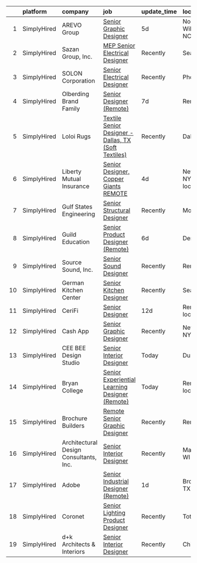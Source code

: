 

|    | platform    | company                                | job                                                                                                                                                              | update_time   | location                  |
|---:|:------------|:---------------------------------------|:-----------------------------------------------------------------------------------------------------------------------------------------------------------------|:--------------|:--------------------------|
|  1 | SimplyHired | AREVO Group                            | [Senior Graphic Designer](https://www.simplyhired.com/job/hdWDbhNHuDWe1xFLNdPHVn6tGAe6wxz3aUX6AZYLY7W-aw1QfXzHSg?q=senior+designer)                              | 5d            | North Wilkesboro, NC      |
|  2 | SimplyHired | Sazan Group, Inc.                      | [MEP Senior Electrical Designer](https://www.simplyhired.com/job/SwdumVZzOq8fLFZDUFgnemgvlM40NMPrA3TLPTFsBLPp6kejTdNT6g?q=senior+designer)                       | Recently      | Seattle, WA               |
|  3 | SimplyHired | SOLON Corporation                      | [Senior Electrical Designer](https://www.simplyhired.com/job/jRhuRKNNSGKMJ2xB4WjCBXeATWM5poouJK1u3UWero-FNsDmmiYF5w?q=senior+designer)                           | Recently      | Phoenix, AZ               |
|  4 | SimplyHired | Olberding Brand Family                 | [Senior Designer (Remote)](https://www.simplyhired.com/job/a5d4xzROxCXeXj_VuUCDv89zIm1qSd55nD4FBR-VAq4dB8Z5L3AaVw?q=senior+designer)                             | 7d            | Remote                    |
|  5 | SimplyHired | Loloi Rugs                             | [Textile Senior Designer - Dallas, TX (Soft Textiles)](https://www.simplyhired.com/job/nx27XuJuawNUKklr2BH9bkRMWy83nmOgqDL9KzV7Zq9Zh_AJEGk41w?q=senior+designer) | Recently      | Dallas, TX                |
|  6 | SimplyHired | Liberty Mutual Insurance               | [Senior Designer, Copper Giants REMOTE](https://www.simplyhired.com/job/Us6t4iZCxWnegKtZT7vDq59ttQqEVTkpC1xU61bKv4s9DmvNmVSX2w?q=senior+designer)                | 4d            | New York, NY +5 locations |
|  7 | SimplyHired | Gulf States Engineering                | [Senior Structural Designer](https://www.simplyhired.com/job/sWJd1AGBak9VNt3CPVsgwTwNrV3bBNKewzpRUnDXFBcJp5E1I2CC8Q?q=senior+designer)                           | Recently      | Mobile, AL                |
|  8 | SimplyHired | Guild Education                        | [Senior Product Designer (Remote)](https://www.simplyhired.com/job/OVfrbC3vnOcarkQKFBAlTioddTm4QvcRRSzgbbOdk0BGTQNEWzgD6A?q=senior+designer)                     | 6d            | Denver, CO                |
|  9 | SimplyHired | Source Sound, Inc.                     | [Senior Sound Designer](https://www.simplyhired.com/job/mw3datBFZnSnzm3SFniNFlYC60OHbjYX1kgvM61bk-lO-0QBaaabnQ?q=senior+designer)                                | Recently      | Remote                    |
| 10 | SimplyHired | German Kitchen Center                  | [Senior Kitchen Designer](https://www.simplyhired.com/job/X8oR76eKC-CXQWSflksWpXxCCZou0w3bauTSKenGvkuLnhjNOkDQ_Q?q=senior+designer)                              | Recently      | Seattle, WA               |
| 11 | SimplyHired | CeriFi                                 | [Senior Designer](https://www.simplyhired.com/job/eWggjGFTqhZFwR46Jgmt42QYZVjloxI3EV8FYpZf_yJZO0biGBbThQ?q=senior+designer)                                      | 12d           | Remote +1 location        |
| 12 | SimplyHired | Cash App                               | [Senior Graphic Designer](https://www.simplyhired.com/job/K__8bUYq1yGBVw5b2bYJnW-VPuSRo6mcH5j6rq06WKsMFiUNrv-SYg?q=senior+designer)                              | Recently      | New York, NY              |
| 13 | SimplyHired | CEE BEE Design Studio                  | [Senior Interior Designer](https://www.simplyhired.com/job/ZmMw28F-LwixnvLpK9sHpZNdEfZYIp8K6HROjvxVzTEZFXecWQ746Q?q=senior+designer)                             | Today         | Dulles, VA                |
| 14 | SimplyHired | Bryan College                          | [Senior Experiential Learning Designer (Remote)](https://www.simplyhired.com/job/dQRntwk-0ozsF-5mylT4mDyMz-pkGHPxx8K_OI83gtIBTx8bOe_tYw?q=senior+designer)       | Today         | Remote +1 location        |
| 15 | SimplyHired | Brochure Builders                      | [Remote Senior Graphic Designer](https://www.simplyhired.com/job/6rtRAw_9lBwKTJ7Bu2yh-n8puQIiEu0w7sEBSvpD0vkiADjgEHpwdA?q=senior+designer)                       | Recently      | Remote                    |
| 16 | SimplyHired | Architectural Design Consultants, Inc. | [Senior Interior Designer](https://www.simplyhired.com/job/HdFSC3BGIzo4bWa4WebwcwObmiqei7cajh7cLti1vSjGvSRtaEkeAg?q=senior+designer)                             | Recently      | Madison, WI               |
| 17 | SimplyHired | Adobe                                  | [Senior Industrial Designer (Remote)](https://www.simplyhired.com/job/FIr4q7zC8ZY1YK7SjwYPm3MrYA-wC5xGlsVpKTEWSzBZNqJXXAvJgw?q=senior+designer)                  | 1d            | Brownsville, TX           |
| 18 | SimplyHired | Coronet                                | [Senior Lighting Product Designer](https://www.simplyhired.com/job/RfGhSWtuJ_lg6SsxwQD_ajD3-LAV4Tdv2X1UfMnbVnV2FPULJvEhtw?q=senior+designer)                     | Recently      | Totowa, NJ                |
| 19 | SimplyHired | d+k Architects & Interiors             | [Senior Interior Designer](https://www.simplyhired.com/job/9KA6xRGd2Ae6PcSM0xCb-lWA1Cn_ea5YIPBzPDvAhBF3nWvziyD9pQ?q=senior+designer)                             | Recently      | Chicago, IL               |